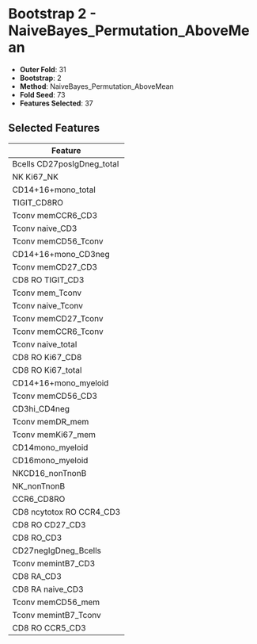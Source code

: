 # Bootstrap 2 - NaiveBayes_Permutation_AboveMean

- **Outer Fold**: 31
- **Bootstrap**: 2
- **Method**: NaiveBayes_Permutation_AboveMean
- **Fold Seed**: 73
- **Features Selected**: 37

## Selected Features

| Feature |
|---------|
| Bcells CD27posIgDneg_total |
| NK Ki67_NK |
| CD14+16+mono_total |
| TIGIT_CD8RO |
| Tconv memCCR6_CD3 |
| Tconv naive_CD3 |
| Tconv memCD56_Tconv |
| CD14+16+mono_CD3neg |
| Tconv memCD27_CD3 |
| CD8 RO TIGIT_CD3 |
| Tconv mem_Tconv |
| Tconv naive_Tconv |
| Tconv memCD27_Tconv |
| Tconv memCCR6_Tconv |
| Tconv naive_total |
| CD8 RO Ki67_CD8 |
| CD8 RO Ki67_total |
| CD14+16+mono_myeloid |
| Tconv memCD56_CD3 |
| CD3hi_CD4neg |
| Tconv memDR_mem |
| Tconv memKi67_mem |
| CD14mono_myeloid |
| CD16mono_myeloid |
| NKCD16_nonTnonB |
| NK_nonTnonB |
| CCR6_CD8RO |
| CD8 ncytotox RO CCR4_CD3 |
| CD8 RO CD27_CD3 |
| CD8 RO_CD3 |
| CD27negIgDneg_Bcells |
| Tconv memintB7_CD3 |
| CD8 RA_CD3 |
| CD8 RA naive_CD3 |
| Tconv memCD56_mem |
| Tconv memintB7_Tconv |
| CD8 RO CCR5_CD3 |
